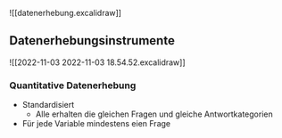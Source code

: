 ![[datenerhebung.excalidraw]]

## Datenerhebungsinstrumente

![[2022-11-03 2022-11-03 18.54.52.excalidraw]]

### Quantitative Datenerhebung
- Standardisiert
	- Alle erhalten die gleichen Fragen und gleiche Antwortkategorien
- Für jede Variable mindestens eien Frage